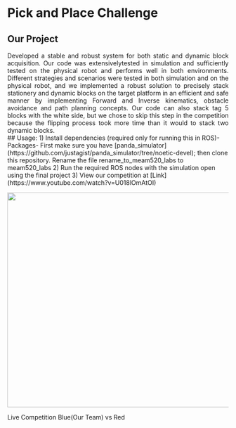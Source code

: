 # Pick and Place Challenge

## Our Project
<div style="text-align: justify">
Developed a stable and robust system for both static and dynamic block acquisition. Our code was extensivelytested in simulation and sufficiently tested on the physical robot and performs well in both environments. Different strategies and scenarios were tested in both simulation and on the physical robot, and we implemented a robust solution to precisely stack stationery and dynamic blocks on the target platform in an efficient and safe manner by implementing Forward and Inverse kinematics, obstacle avoidance and path planning concepts. Our code can also stack tag 5 blocks with the white side, but we chose to skip this step in the competition because the flipping process took more time than it would to stack two dynamic blocks.
</div>
## Usage:
1) Install dependencies (required only for running this in ROS)-
Packages- First make sure you have [panda_simulator](https://github.com/justagist/panda_simulator/tree/noetic-devel); then clone this repository. Rename the file rename_to_meam520_labs to meam520_labs
2) Run the required ROS nodes with the simulation open using the final project
3) View our competition at [Link](https://www.youtube.com/watch?v=U018lOmAtOI)

<!-- ![rrt_algo](imgs/rrt_algo.png) -->

<img src=Images/pickplace.gif height="489" width="567" > <p></p>
Live Competition Blue(Our Team) vs Red
